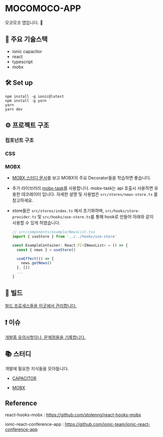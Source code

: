 # MOCOMOCO-APP

모코모코 앱입니다. 🐳

## 📱 주요 기술스택

- ionic capacitor
- react
- typescript
- mobx

## 🛠 Set up

```
npm install -g ionic@latest
npm install -g yarn
yarn
yarn dev
```

## ⚙️ 프로젝트 구조

### 컴포넌트 구조

### CSS

### MOBX

- [MOBX 스터디 문서](docs/STUDY_MOBX.md)를 보고 MOBX의 주요 Decorator들을 학습하면 좋습니다.
- 추가 라이브러리 [mobx-task](https://github.com/jeffijoe/mobx-task)를 사용합니다. mobx-task는 api 호출시 사용하면 유용한 데코레이터 입니다. 자세한 설명 및 사용법은 `src/stores/news-store.ts` 를 참고하세요.
- store들은 `src/stores/index.ts` 에서 초기화하며, `src/hooks/store-provider.ts` 및 `src/hooks/use-store.ts`를 통해 hook로 만들어 아래와 같이 사용할 수 있게 하였습니다.

  ```typescript
  // src/components/example/NewsList.tsx
  import { useStore } from '../../hooks/use-store'

  const ExampleContainer: React.FC<INewsList> = () => {
    const { news } = useStore()

    useEffect(() => {
      news.getNews()
    }, [])
    ...
  }
  ```

## 🚀 빌드

[빌드 프로세스들을 이곳에서 관리합니다. ](docs/BUILD.md)

## ❗️ 이슈

[개발중 유의사항이나, 문제점들을 기록합니다. ](docs/ISSUE.md)

## 📚 스터디

개발에 필요한 지식들을 모아둡니다.

- [CAPACITOR](docs/STUDY_CAPACITOR.md)

- [MOBX](docs/STUDY_MOBX.md)

## Reference

react-hooks-mobx : https://github.com/stolenng/react-hooks-mobx

ionic-react-conference-app : https://github.com/ionic-team/ionic-react-conference-app
